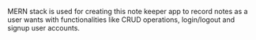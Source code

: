 MERN stack is used for creating this note keeper app to record notes as a user wants with functionalities like CRUD operations, login/logout and signup user accounts.
